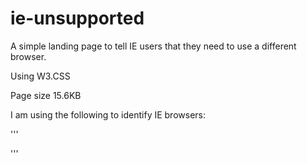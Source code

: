 # ie-unsupported
A simple landing page to tell IE users that they need to use a different browser.

Using W3.CSS

Page size 15.6KB

I am using the following to identify IE browsers:

'''
 <!--[if IE] -->
<script>
    if (window.document.documentMode) {
        window.location.href = "WHEREVER YOU HOST THIS HTML.COM";
}
</script>
<!--[end IE]-->
'''
